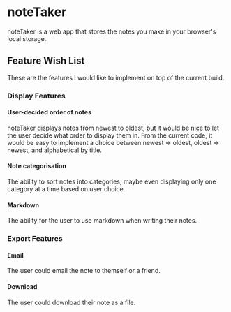 # noteTaker

noteTaker is a web app that stores the notes you make in your browser's local storage.

## Feature Wish List

These are the features I would like to implement on top of the current build.

### Display Features

#### User-decided order of notes

noteTaker displays notes from newest to oldest, but it would be nice to let the user decide what order to display them in. From the current code, it would be easy to implement a choice between newest => oldest, oldest => newest, and alphabetical by title.

#### Note categorisation

The ability to sort notes into categories, maybe even displaying only one category at a time based on user choice.

#### Markdown

The ability for the user to use markdown when writing their notes.

### Export Features

#### Email

The user could email the note to themself or a friend.

#### Download

The user could download their note as a file.
